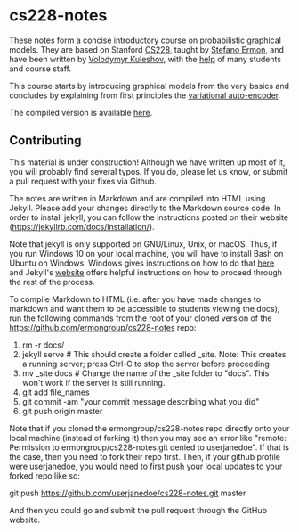 # cs228-notes

These notes form a concise introductory course on probabilistic graphical models. They are based on Stanford [CS228](http://cs.stanford.edu/~ermon/cs228/index.html), taught by [Stefano Ermon](http://cs.stanford.edu/~ermon/), and have been written by [Volodymyr Kuleshov](http://www.stanford.edu/~kuleshov), with the [help](https://github.com/ermongroup/cs228-notes/commits/master) of many students and course staff.

This course starts by introducing graphical models from the very basics and concludes by explaining from first principles the [variational auto-encoder](https://ermongroup.github.io/cs228-notes/).

The compiled version is available [here](http://ermongroup.github.io/cs228-notes/).

## Contributing

This material is under construction! Although we have written up most of it, you will probably find several typos. If you do, please let us know, or submit a pull request with your fixes via Github.

The notes are written in Markdown and are compiled into HTML using Jekyll. Please add your changes directly to the Markdown source code. In order to install jekyll, you can follow the instructions posted on their website (https://jekyllrb.com/docs/installation/).

Note that jekyll is only supported on GNU/Linux, Unix, or macOS. Thus, if you run Windows 10 on your local machine, you will have to install Bash on Ubuntu on Windows. Windows gives instructions on how to do that <a href="https://docs.microsoft.com/en-us/windows/wsl/install-win10">here</a> and Jekyll's <a href="https://jekyllrb.com/docs/windows/">website</a> offers helpful instructions on how to proceed through the rest of the process.

To compile Markdown to HTML (i.e. after you have made changes to markdown and want them to be accessible to students viewing the docs),
run the following commands from the root of your cloned version of the https://github.com/ermongroup/cs228-notes repo:
1) rm -r docs/
2) jekyll serve  # This should create a folder called _site. Note: This creates a running server; press Ctrl-C to stop the server before proceeding
3) mv _site docs  # Change the name of the _site folder to "docs". This won't work if the server is still running.
4) git add file_names
5) git commit -am "your commit message describing what you did"
6) git push origin master

Note that if you cloned the ermongroup/cs228-notes repo directly onto your local machine (instead of forking it) then you may see an error like "remote: Permission to ermongroup/cs228-notes.git denied to userjanedoe". If that is the case, then you need to fork their repo first. Then, if your github profile were userjanedoe, you would need to first push your local updates to your forked repo like so:

git push https://github.com/userjanedoe/cs228-notes.git master

And then you could go and submit the pull request through the GitHub website.
